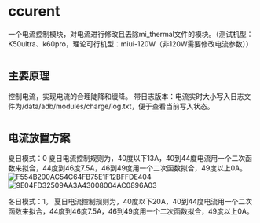 # ccurent
一个电流控制模块，对电流进行修改且去除mi_thermal文件的模块。（测试机型：K50ultra、k60pro，理论可行机型：miui-120W（非120W需要修改电流参数））
#
## 主要原理
控制电流，实现电流的合理陡降和缓降。
带日志版本：电流实时大小写入日志文件为/data/adb/modules/charge/log.txt，便于查看当前写入状态。
#
## 电流放置方案
夏日模式：0
夏日电流控制规则为，40度以下13A，40到44度电流用一个二次函数来拟合，44度到46度7.5A，46到49度用一个二次函数拟合，49度以上0A。
![F554B200AC54C64FB75E1F12BFFDE404](https://user-images.githubusercontent.com/86546035/224915630-2793d2f3-3ee1-4c3b-818a-63096a54b2fe.jpg)
![9E04FD32509AA3A43008004AC0896A03](https://user-images.githubusercontent.com/86546035/224915650-bd27ad0e-8f0d-42a2-9777-0ad0e789bb19.jpg)

冬日模式：1。
夏日电流控制规则为，40度以下20A，40到44度电流用一个二次函数来拟合，44度到46度7.5A，46到49度用一个二次函数拟合，49度以上0A。


